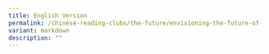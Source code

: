 ```yaml
---
title: English Version
permalink: /chinese-reading-clubs/the-future/envisioning-the-future-of-reading-clubs-english-text/
variant: markdown
description: ""
---
```

<p></p>